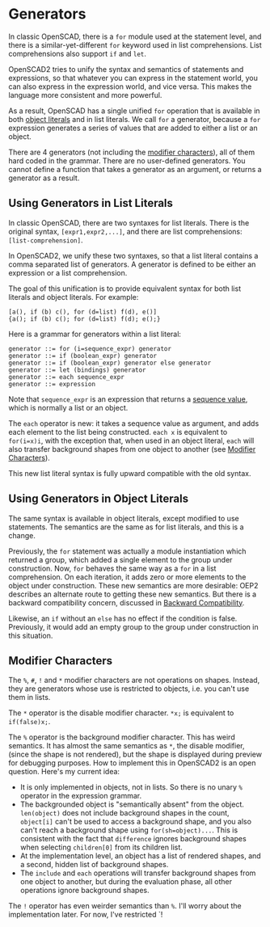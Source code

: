 # Generators

In classic OpenSCAD, there is a `for` module used at the statement level,
and there is a similar-yet-different `for` keyword used in list comprehensions.
List comprehensions also support `if` and `let`.

OpenSCAD2 tries to unify the syntax and semantics of statements and expressions,
so that whatever you can express in the statement world, you can
also express in the expression world, and vice versa.
This makes the language more consistent and more powerful.

As a result, OpenSCAD has a single unified `for` operation that is available in
both [object literals](Objects.md#object-literals) and in list literals.
We call `for` a generator, because
a `for` expression generates a series of values that are added to either
a list or an object.

There are 4 generators (not including the [modifier characters](#modifier-characters)),
all of them hard coded in the grammar.
There are no user-defined generators.
You cannot define a function that takes a generator as an argument,
or returns a generator as a result.

## Using Generators in List Literals
In classic OpenSCAD, there are two syntaxes for list literals.
There is the original syntax, `[expr1,expr2,...]`,
and there are list comprehensions: `[list-comprehension]`.

In OpenSCAD2, we unify these two syntaxes, so that a list literal
contains a comma separated list of generators.
A generator is defined to be either an expression or a list comprehension.

The goal of this unification is to provide equivalent syntax for
both list literals and object literals. For example:
```
[a(), if (b) c(), for (d=list) f(d), e()]
{a(); if (b) c(); for (d=list) f(d); e();}
```
Here is a grammar for generators within a list literal:
```
generator ::= for (i=sequence_expr) generator
generator ::= if (boolean_expr) generator
generator ::= if (boolean_expr) generator else generator
generator ::= let (bindings) generator
generator ::= each sequence_expr
generator ::= expression
```
Note that `sequence_expr` is an expression that returns a [sequence value](Sequences.md),
which is normally a list or an object.

The `each` operator is new: it takes a sequence value as argument,
and adds each element to the list being constructed.
`each x` is equivalent to `for(i=x)i`,
with the exception that, when used in an object literal,
`each` will also transfer background shapes
from one object to another (see [Modifier Characters](#modifier-characters)).

This new list literal syntax is fully upward compatible with the old syntax.

## Using Generators in Object Literals
The same syntax is available in object literals, except modified to use statements.
The semantics are the same as for list literals, and this is a change.

Previously, the `for` statement was actually a module instantiation which returned a group,
which added a single element to the group under construction.
Now, `for` behaves the same way as a `for` in a list comprehension.
On each iteration, it adds zero or more elements to the object under construction.
These new semantics are more desirable: OEP2 describes an alternate route to getting these
new semantics. But there is a backward compatibility concern,
discussed in [Backward Compatibility](Backward_Compatibility.md).

Likewise, an `if` without an `else` has no effect if the condition is false.
Previously, it would add an empty group to the group under construction in this situation.

## Modifier Characters
The `%`, `#`, `!` and `*` modifier characters are not operations on shapes.
Instead, they are generators whose use is restricted to objects,
i.e. you can't use them in lists.

The `*` operator is the disable modifier character.
`*x;` is equivalent to `if(false)x;`.

The `%` operator is the background modifier character.
This has weird semantics. It has almost the same semantics as `*`, the disable modifier,
(since the shape is not rendered), but the shape is displayed during preview for debugging purposes.
How to implement this in OpenSCAD2 is an open question. Here's my current idea:
* It is only implemented in objects, not in lists.
  So there is no unary `%` operator in the expression grammar.
* The backgrounded object is "semantically absent" from the object.
  `len(object)` does not include background shapes in the count,
  `object[i]` can't be used to access a background shape,
  and you also can't reach a background shape using `for(sh=object)...`.
  This is consistent with the fact that `difference` ignores background shapes
  when selecting `children[0]` from its children list.
* At the implementation level, an object has a list of rendered shapes,
  and a second, hidden list of background shapes.
* The `include` and `each` operations will transfer background shapes from
  one object to another, but during the evaluation phase, all other operations
  ignore background shapes.

The `!` operator has even weirder semantics than `%`.
I'll worry about the implementation later.
For now, I've restricted `!
